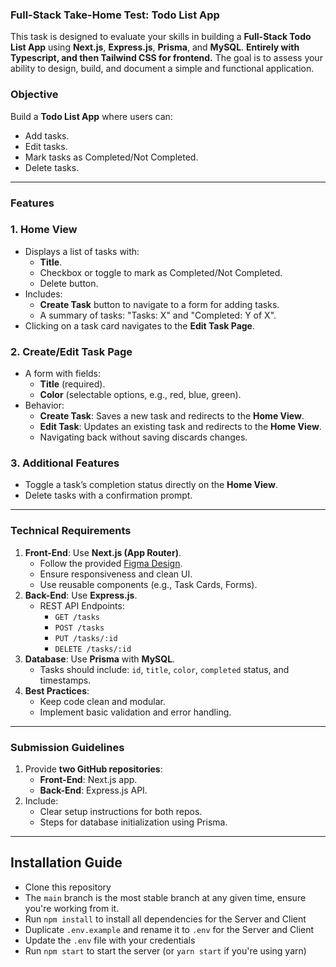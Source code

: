 ### Full-Stack Take-Home Test: Todo List App

This task is designed to evaluate your skills in building a **Full-Stack Todo List App** using **Next.js**, **Express.js**, **Prisma**, and **MySQL**. **Entirely with Typescript, and then Tailwind CSS for frontend.** The goal is to assess your ability to design, build, and document a simple and functional application.

### **Objective**

Build a **Todo List App** where users can:

- Add tasks.
- Edit tasks.
- Mark tasks as Completed/Not Completed.
- Delete tasks.

---

### **Features**

### **1. Home View**

- Displays a list of tasks with:
  - **Title**.
  - Checkbox or toggle to mark as Completed/Not Completed.
  - Delete button.
- Includes:
  - **Create Task** button to navigate to a form for adding tasks.
  - A summary of tasks: "Tasks: X" and "Completed: Y of X".
- Clicking on a task card navigates to the **Edit Task Page**.

### **2. Create/Edit Task Page**

- A form with fields:
  - **Title** (required).
  - **Color** (selectable options, e.g., red, blue, green).
- Behavior:
  - **Create Task**: Saves a new task and redirects to the **Home View**.
  - **Edit Task**: Updates an existing task and redirects to the **Home View**.
  - Navigating back without saving discards changes.

### **3. Additional Features**

- Toggle a task’s completion status directly on the **Home View**.
- Delete tasks with a confirmation prompt.

---

### **Technical Requirements**

1. **Front-End**: Use **Next.js (App Router)**.
   - Follow the provided [Figma Design](https://www.figma.com/design/zHgJzVHfhuN720CjjSGRXQ/Todo-App-Test-Task?node-id=0-1&t=dcgTs4OsZGTxsIJj-1).
   - Ensure responsiveness and clean UI.
   - Use reusable components (e.g., Task Cards, Forms).
2. **Back-End**: Use **Express.js**.
   - REST API Endpoints:
     - `GET /tasks`
     - `POST /tasks`
     - `PUT /tasks/:id`
     - `DELETE /tasks/:id`
3. **Database**: Use **Prisma** with **MySQL**.
   - Tasks should include: `id`, `title`, `color`, `completed` status, and timestamps.
4. **Best Practices**:
   - Keep code clean and modular.
   - Implement basic validation and error handling.

---

### **Submission Guidelines**

1. Provide **two GitHub repositories**:
   - **Front-End**: Next.js app.
   - **Back-End**: Express.js API.
2. Include:
   - Clear setup instructions for both repos.
   - Steps for database initialization using Prisma.

---

## Installation Guide

- Clone this repository
- The `main` branch is the most stable branch at any given time, ensure you're working from it.
- Run `npm install` to install all dependencies for the Server and Client
- Duplicate `.env.example` and rename it to `.env` for the Server and Client
- Update the `.env` file with your credentials
- Run `npm start` to start the server (or `yarn start` if you're using yarn)
